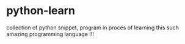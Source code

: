 # python-learn
collection of python snippet, program in proces of learning this such amazing programming language !!!
